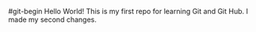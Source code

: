 #git-begin
Hello World!
This is my first repo for learning Git and Git Hub.
I made my second changes.

